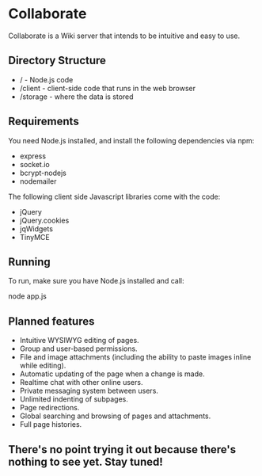 ﻿# Collaborate

Collaborate is a Wiki server that intends to be intuitive and easy to use.

## Directory Structure
- / - Node.js code
- /client - client-side code that runs in the web browser
- /storage - where the data is stored

## Requirements
You need Node.js installed, and install the following dependencies via npm:
- express
- socket.io
- bcrypt-nodejs
- nodemailer

The following client side Javascript libraries come with the code:
- jQuery
- jQuery.cookies
- jqWidgets
- TinyMCE

## Running
To run, make sure you have Node.js installed and call:

node app.js

## Planned features
- Intuitive WYSIWYG editing of pages.
- Group and user-based permissions.
- File and image attachments (including the ability to paste images inline while editing).
- Automatic updating of the page when a change is made.
- Realtime chat with other online users.
- Private messaging system between users.
- Unlimited indenting of subpages.
- Page redirections.
- Global searching and browsing of pages and attachments.
- Full page histories.


## There's no point trying it out because there's nothing to see yet. Stay tuned!